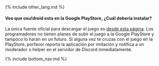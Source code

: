 {% include other_lang.md %}

#### Veo que osu!droid esta en la Google PlayStore, ¿Cuál deberia instalar?

La única fuente oficial para descargar el juego es [desde esta página](https://github.com/osudroid/osu-droid). Los programadores no tienen planes de subir el juego a la Google PlayStore y tampoco lo harán en un futuro. Si alguna vez te cruzas con el juego en la PlayStore, porfavor reporta la aplicación por imitación y notifica a un moderador o helper en el servidor de Discord inmediatamente.

<!-- Don't touch this part thank you -->
{% include bottom_nav.md %}
